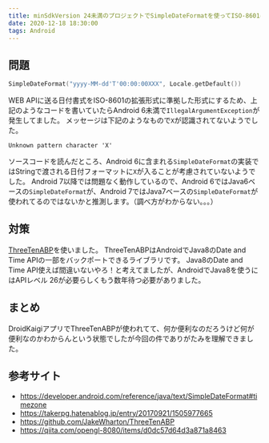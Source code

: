 ```yaml
---
title: minSdkVersion 24未満のプロジェクトでSimpleDateFormatを使ってISO-8601に対応してはいけない
date: 2020-12-18 18:30:00
tags: Android
---
```


## 問題
```kotlin
SimpleDateFormat("yyyy-MM-dd'T'00:00:00XXX", Locale.getDefault())
```

WEB APIに送る日付書式をISO-8601の拡張形式に準拠した形式にするため、上記のようなコードを書いていたらAndroid 6未満で`IllegalArgumentException`が発生してました。
メッセージは下記のようなもので`X`が認識されてないようでした。

```
Unknown pattern character 'X'
```

ソースコードを読んだところ、Android 6に含まれる`SimpleDateFormat`の実装ではStringで渡される日付フォーマットに`X`が入ることが考慮されていないようでした。
Android 7以降では問題なく動作しているので、Android 6ではJava6ベースの`SimpleDateFormat`が、Android 7ではJava7ベースの`SimpleDateFormat`が使われてるのではないかと推測します。（調べ方がわからない。。。）

## 対策
[ThreeTenABP](https://github.com/JakeWharton/ThreeTenABP)を使いました。
ThreeTenABPはAndroidでJava8のDate and Time APIの一部をバックポートできるライブラリです。
Java8のDate and Time API使えば間違いないやろ！と考えてましたが、AndroidでJava8を使うにはAPIレベル 26が必要らしくもう数年待つ必要がありました。

## まとめ
DroidKaigiアプリでThreeTenABPが使われてて、何か便利なのだろうけど何が便利なのかわからんという状態でしたが今回の件でありがたみを理解できました。

## 参考サイト
- https://developer.android.com/reference/java/text/SimpleDateFormat#timezone
- https://takerpg.hatenablog.jp/entry/20170921/1505977665
- https://github.com/JakeWharton/ThreeTenABP
- https://qiita.com/opengl-8080/items/d0dc57d64d3a871a8463

